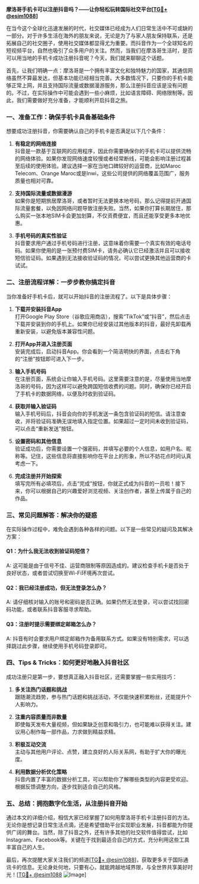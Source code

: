 **摩洛哥手机卡可以注册抖音吗？——让你轻松玩转国际社交平台[[TG💪+ @esim1088](https://t.me/s/esim1088)]**

在当今这个全球化迅速发展的时代，社交媒体已经成为人们日常生活中不可或缺的一部分。对于许多生活在海外的朋友来说，无论是为了与家人朋友保持联系，还是拓展自己的社交圈子，使用社交媒体都显得尤为重要。而抖音作为一个全球知名的短视频平台，自然也吸引了众多用户的关注。然而，当我们在摩洛哥生活时，是否可以用当地的手机卡成功注册抖音呢？今天，我们就来聊聊这个话题。

首先，让我们明确一点：摩洛哥是一个拥有丰富文化和独特魅力的国家，其通信网络虽然不算最发达，但基本功能已经相当完善。大多数情况下，只要你的手机卡能够正常上网，并且支持国际流量或数据漫游服务，那么注册抖音应该是没有问题的。不过，在实际操作中可能会遇到一些小麻烦，比如语言障碍、网络限制等。因此，我们需要做好充分准备，才能顺利开启抖音之旅。

### **一、准备工作：确保手机卡具备基础条件**

想要成功注册抖音，你需要确认自己的手机卡是否满足以下几个条件：

1. **有稳定的网络连接**  
   抖音是一款基于互联网的应用程序，因此你需要确保你的手机卡可以提供流畅的网络体验。如果你发现网络速度较慢或者经常断线，可能会影响注册过程甚至后续的使用体验。建议选择一家在当地口碑较好的运营商，比如Maroc Telecom、Orange Maroc或是Inwi，这些公司提供的网络覆盖范围广，服务质量也相对可靠。

2. **支持国际流量或数据漫游**  
   如果你是短期旅居摩洛哥，或者暂时无法更换本地号码，那么记得提前开通国际流量套餐，以免因网络问题导致注册失败。当然，如果你打算长期居住，那么购买一张本地SIM卡会更加划算，不仅资费便宜，而且还能享受更多本地优惠。

3. **手机号码的真实性验证**  
   抖音要求用户通过手机号码进行注册，这意味着你需要一个真实有效的电话号码。如果你使用的是一张预付费SIM卡，请务必确认它已经激活并且可以接收短信验证码。如果遇到无法接收验证码的情况，可以尝试更换其他运营商的卡试试。

### **二、注册流程详解：一步步教你搞定抖音**

当你准备好手机卡后，就可以开始抖音的注册流程了。以下是具体步骤：

1. **下载并安装抖音App**  
   打开Google Play Store（谷歌应用商店），搜索“TikTok”或“抖音”，然后点击下载并安装到你的手机上。如果你已经安装过其他版本的抖音，最好先卸载再重新安装，以避免版本兼容性问题。

2. **打开App并进入注册页面**  
   安装完成后，启动抖音App。你会看到一个简洁明快的界面，点击右下角的“注册”按钮即可进入下一步。

3. **输入手机号码**  
   在注册页面，系统会让你输入手机号码。这里需要注意的是，尽量使用当地摩洛哥的号码，因为这样可以避免跨国短信收费的问题。同时，确保你已经开启了手机卡的数据网络，以便及时收到验证码。

4. **获取并输入验证码**  
   输入手机号码后，抖音会向你的手机发送一条包含验证码的短信。请注意查收，并将验证码准确无误地填入指定位置。如果超过一定时间未收到验证码，可以点击“重新发送”按钮。

5. **设置密码和其他信息**  
   验证成功后，你需要设置一个强密码，并填写必要的个人信息，如用户名、昵称等。记住，这些信息将直接影响你在平台上的形象，所以不妨花点时间认真考虑一下。

6. **完成注册并开始探索**  
   填写完所有必填项后，点击“完成”按钮，你就正式成为抖音的一员啦！接下来，你可以根据自己的兴趣爱好浏览视频、关注创作者，甚至上传属于自己的作品。

### **三、常见问题解答：解决你的疑惑**

在实际操作过程中，难免会遇到各种各样的问题。以下是一些常见的疑问及其解决方案：

#### **Q1：为什么我无法收到验证码短信？**
A: 这可能是由于信号不佳、运营商限制等原因造成的。建议检查手机卡是否处于良好状态，或者尝试切换至Wi-Fi环境再次尝试。

#### **Q2：我已经注册成功，但无法登录怎么办？**
A: 请仔细核对输入的账号和密码是否正确。如果仍然无法登录，可以尝试找回密码功能，或者联系抖音客服寻求帮助。

#### **Q3：注册时提示需要绑定邮箱怎么办？**
A: 抖音有时会要求用户绑定邮箱作为备用联系方式。如果没有特别需求，可以选择跳过此步骤，继续使用手机号码登录即可。

### **四、Tips & Tricks：如何更好地融入抖音社区**

成功注册只是第一步，要想真正融入抖音社区，还需要掌握一些实用技巧：

1. **多关注热门话题和挑战**  
   跟随潮流趋势，参与热门话题和挑战活动，不仅能快速积累粉丝，还能提升个人影响力。

2. **注重内容质量而非数量**  
   即使每天发布大量视频，但如果缺乏创意和吸引力，也可能难以获得关注。建议用心制作每一部作品，力求做到精益求精。

3. **积极互动交流**  
   主动与其他用户评论、点赞，建立良好的人际关系网，有助于扩大你的曝光度。

4. **利用数据分析优化策略**  
   抖音内置了丰富的数据分析工具，可以帮助你了解哪些类型的内容更受欢迎。根据反馈调整方向，逐步找到适合自己的风格。

### **五、总结：拥抱数字化生活，从注册抖音开始**

通过本文的详细介绍，相信大家已经掌握了如何用摩洛哥手机卡注册抖音的方法。无论你是想记录日常生活点滴，还是希望借助平台实现职业发展，抖音都能为你提供广阔的舞台。当然，除了抖音之外，还有许多其他的社交软件值得尝试，比如Instagram、Facebook等。关键在于找到最适合自己的方式，充分利用这些工具丰富自己的人生。

最后，再次提醒大家关注我们的频道[[TG💪+ @esim1088](https://t.me/s/esim1088)]，获取更多关于国际通讯卡的信息。无论身处何地，只要有心，就能跨越地域界限，与全世界共享美好时光！[[TG💪+ @esim1088](https://t.me/s/esim1088) ![Image](https://i.postimg.cc/4NQfJmqS/Snipaste-2025-05-13-00-14-12.png)]